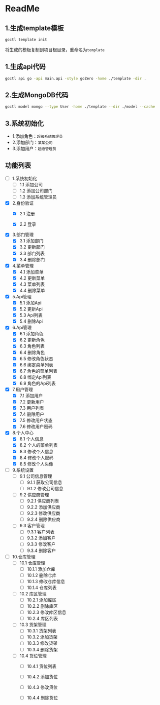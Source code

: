 # ReadMe

## 1.生成template模板
```bash
goctl template init
```
将生成的模板复制到项目根目录，重命名为`template`

## 1.生成api代码
```bash
goctl api go -api main.api -style goZero -home ./template -dir .
```


## 2.生成MongoDB代码
```bash
goctl model mongo --type User -home ./template --dir ./model --cache
```

## 3.系统初始化

- 1.添加角色：`超级系统管理员`
- 2.添加部门：`某某公司`
- 3.添加用户：`超级管理员`

## 功能列表
    
-[ ] 1.系统初始化
  - [ ] 1.1 添加公司
  - [ ] 1.2 添加公司部门
  - [ ] 1.3 添加系统管理员
  
- [X] 2.身份验证
  - [X] 2.1 注册  
  - [X] 2.2 登录  


- [X] 3.部门管理
  - [X] 3.1 添加部门
  - [X] 3.2 更新部门
  - [X] 3.3 部门列表
  - [X] 3.4 删除部门

- [X] 4.菜单管理
    - [X] 4.1 添加菜单
    - [X] 4.2 更新菜单
    - [X] 4.3 菜单列表
    - [X] 4.4 删除菜单

- [X] 5.Api管理
    - [X] 5.1 添加Api
    - [X] 5.2 更新Api
    - [X] 5.3 Api列表
    - [X] 5.4 删除Api

- [X] 6.Api管理
    - [X] 6.1 添加角色
    - [X] 6.2 更新角色
    - [X] 6.3 角色列表
    - [X] 6.4 删除角色
    - [X] 6.5 修改角色状态
    - [X] 6.6 绑定菜单列表
    - [X] 6.7 角色的菜单列表
    - [X] 6.8 绑定Api列表
    - [X] 6.9 角色的Api列表

- [X] 7.用户管理
    - [X] 7.1 添加用户
    - [X] 7.2 更新用户
    - [X] 7.3 用户列表
    - [X] 7.4 删除用户
    - [X] 7.5 修改用户状态
    - [X] 7.6 修改用户密码

- [X] 8.个人中心
    - [X] 8.1 个人信息
    - [X] 8.2 个人的菜单列表
    - [X] 8.3 修改个人信息
    - [X] 8.4 修改个人密码
    - [X] 8.5 修改个人头像

- [ ] 9.系统设置
  - [ ] 9.1 公司信息管理
    - [ ] 9.1.1 获取公司信息
    - [ ] 9.1.2 修改公司信息
  - [ ] 9.2 供应商管理
    - [ ] 9.2.1 供应商列表
    - [ ] 9.2.2 添加供应商
    - [ ] 9.2.3 修改供应商
    - [ ] 9.2.4 删除供应商
  - [ ] 9.3 客户管理
    - [ ] 9.3.1 客户列表
    - [ ] 9.3.2 添加客户
    - [ ] 9.3.3 修改客户
    - [ ] 9.3.4 删除客户

- [ ] 10.仓库管理
  - [ ] 10.1 仓库管理
    - [ ] 10.1.1 添加仓库
    - [ ] 10.1.2 删除仓库
    - [ ] 10.1.3 修改仓库信息
    - [ ] 10.1.4 仓库列表
  - [ ] 10.2 库区管理
    - [ ] 10.2.1 添加库区
    - [ ] 10.2.2 删除库区
    - [ ] 10.2.3 修改库区信息
    - [ ] 10.2.4 库区列表
  - [ ] 10.3 货架管理
    - [ ] 10.3.1 货架列表
    - [ ] 10.3.2 添加货架
    - [ ] 10.3.3 修改货架
    - [ ] 10.3.4 删除货架
  - [ ] 10.4 货位管理
    - [ ] 10.4.1 货位列表
    - [ ] 10.4.2 添加货位
    - [ ] 10.4.3 修改货位
    - [ ] 10.4.4 删除货位






<br/><br/><br/><br/><br/><br/><br/><br/><br/><br/><br/><br/><br/><br/>







